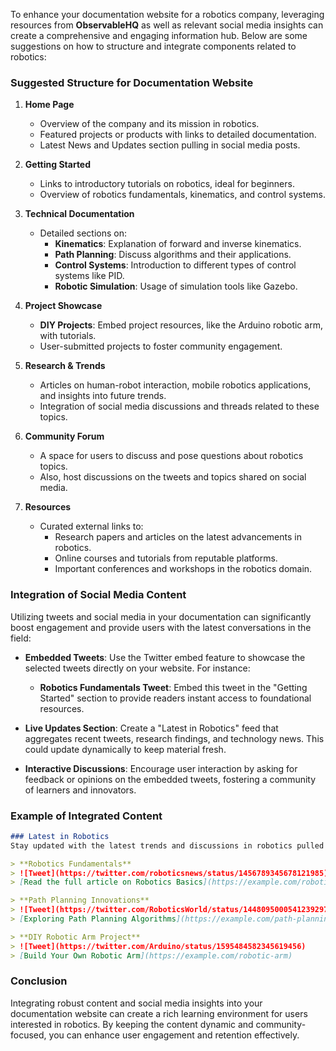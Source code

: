 To enhance your documentation website for a robotics company, leveraging resources from **ObservableHQ** as well as relevant social media insights can create a comprehensive and engaging information hub. Below are some suggestions on how to structure and integrate components related to robotics:

### Suggested Structure for Documentation Website

1. **Home Page**
   - Overview of the company and its mission in robotics.
   - Featured projects or products with links to detailed documentation.
   - Latest News and Updates section pulling in social media posts.

2. **Getting Started**
   - Links to introductory tutorials on robotics, ideal for beginners.
   - Overview of robotics fundamentals, kinematics, and control systems.

3. **Technical Documentation**
   - Detailed sections on:
     - **Kinematics**: Explanation of forward and inverse kinematics.
     - **Path Planning**: Discuss algorithms and their applications.
     - **Control Systems**: Introduction to different types of control systems like PID.
     - **Robotic Simulation**: Usage of simulation tools like Gazebo.
   
4. **Project Showcase**
   - **DIY Projects**: Embed project resources, like the Arduino robotic arm, with tutorials.
   - User-submitted projects to foster community engagement.

5. **Research & Trends**
   - Articles on human-robot interaction, mobile robotics applications, and insights into future trends.
   - Integration of social media discussions and threads related to these topics.

6. **Community Forum**
   - A space for users to discuss and pose questions about robotics topics.
   - Also, host discussions on the tweets and topics shared on social media.

7. **Resources**
   - Curated external links to:
     - Research papers and articles on the latest advancements in robotics.
     - Online courses and tutorials from reputable platforms.
     - Important conferences and workshops in the robotics domain.

### Integration of Social Media Content

Utilizing tweets and social media in your documentation can significantly boost engagement and provide users with the latest conversations in the field:

- **Embedded Tweets**: Use the Twitter embed feature to showcase the selected tweets directly on your website. For instance:
  - **Robotics Fundamentals Tweet**: Embed this tweet in the "Getting Started" section to provide readers instant access to foundational resources.
  
- **Live Updates Section**: Create a "Latest in Robotics" feed that aggregates recent tweets, research findings, and technology news. This could update dynamically to keep material fresh.

- **Interactive Discussions**: Encourage user interaction by asking for feedback or opinions on the embedded tweets, fostering a community of learners and innovators.

### Example of Integrated Content

```md
### Latest in Robotics
Stay updated with the latest trends and discussions in robotics pulled from social media.

> **Robotics Fundamentals**  
> ![Tweet](https://twitter.com/roboticsnews/status/1456789345678121985)  
> [Read the full article on Robotics Basics](https://example.com/robotics-basics)

> **Path Planning Innovations**  
> ![Tweet](https://twitter.com/RoboticsWorld/status/1448095000541239297)  
> [Exploring Path Planning Algorithms](https://example.com/path-planning)

> **DIY Robotic Arm Project**  
> ![Tweet](https://twitter.com/Arduino/status/1595484582345619456)  
> [Build Your Own Robotic Arm](https://example.com/robotic-arm)
```

### Conclusion

Integrating robust content and social media insights into your documentation website can create a rich learning environment for users interested in robotics. By keeping the content dynamic and community-focused, you can enhance user engagement and retention effectively.